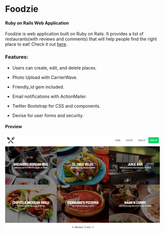 # Foodzie

#### Ruby on Rails Web Application

Foodzie is web application built on Ruby on Rails. It provides a list of restaurants(with reviews and comments) that will help people find the right place to eat! Check it out [here](https://foodzie.herokuapp.com/).

### Features: 

* Users can create, edit, and delete places.

* Photo Upload with CarrierWave.

* Friendly_id gem included.

* Email notifications with ActionMailer.

* Twitter Bootstrap for CSS and components.

* Devise for user forms and security.

#### Preview

![alt tag](https://github.com/pkayokay/Foodzie/blob/master/app/assets/images/foodzie.png)